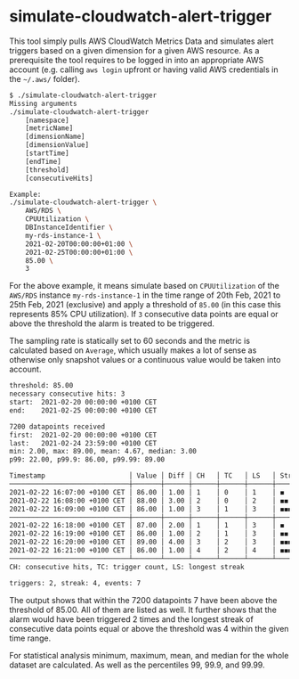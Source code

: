 # simulate-cloudwatch-alert-trigger

This tool simply pulls AWS CloudWatch Metrics Data and simulates alert triggers based on a given dimension for a given AWS resource. As a prerequisite the tool requires to be logged in into an appropriate AWS account (e.g. calling `aws login` upfront or having valid AWS credentials in the `~/.aws/` folder).

```bash
$ ./simulate-cloudwatch-alert-trigger
Missing arguments
./simulate-cloudwatch-alert-trigger
	[namespace]
	[metricName]
	[dimensionName]
	[dimensionValue]
	[startTime]
	[endTime]
	[threshold]
	[consecutiveHits]

Example:
./simulate-cloudwatch-alert-trigger \
	AWS/RDS \
	CPUUtilization \
	DBInstanceIdentifier \
	my-rds-instance-1 \
	2021-02-20T00:00:00+01:00 \
	2021-02-25T00:00:00+01:00 \
	85.00 \
	3
```

For the above example, it means simulate based on `CPUUtilization` of the `AWS/RDS` instance `my-rds-instance-1` in the time range of 20th Feb, 2021 to 25th Feb, 2021 (exclusive) and apply a threshold of `85.00` (in this case this represents 85% CPU utilization). If `3` consecutive data points are equal or above the threshold the alarm is treated to be triggered.

The sampling rate is statically set to 60 seconds and the metric is calculated based on `Average`, which usually makes a lot of sense as otherwise only snapshot values or a continuous value would be taken into account.

```bash
threshold: 85.00
necessary consecutive hits: 3
start:  2021-02-20 00:00:00 +0100 CET
end:    2021-02-25 00:00:00 +0100 CET

7200 datapoints received
first:  2021-02-20 00:00:00 +0100 CET
last:   2021-02-24 23:59:00 +0100 CET
min: 2.00, max: 89.00, mean: 4.67, median: 3.00
p99: 22.00, p99.9: 86.00, p99.99: 89.00

Timestamp                     │ Value │ Diff │ CH   │ TC   │ LS   │ Streak
──────────────────────────────┼───────┼──────┼──────┼──────┼──────┼────────
2021-02-22 16:07:00 +0100 CET │ 86.00 │ 1.00 │ 1    │ 0    │ 1    │ ◼
2021-02-22 16:08:00 +0100 CET │ 88.00 │ 3.00 │ 2    │ 0    │ 2    │ ◼◼
2021-02-22 16:09:00 +0100 CET │ 86.00 │ 1.00 │ 3    │ 1    │ 3    │ ◼◼◼
──────────────────────────────┼───────┼──────┼──────┼──────┼──────┼────────
2021-02-22 16:18:00 +0100 CET │ 87.00 │ 2.00 │ 1    │ 1    │ 3    │ ◼
2021-02-22 16:19:00 +0100 CET │ 86.00 │ 1.00 │ 2    │ 1    │ 3    │ ◼◼
2021-02-22 16:20:00 +0100 CET │ 89.00 │ 4.00 │ 3    │ 2    │ 3    │ ◼◼◼
2021-02-22 16:21:00 +0100 CET │ 86.00 │ 1.00 │ 4    │ 2    │ 4    │ ◼◼◼+
──────────────────────────────┴───────┴──────┴──────┴──────┴──────┴────────
CH: consecutive hits, TC: trigger count, LS: longest streak

triggers: 2, streak: 4, events: 7
```

The output shows that within the 7200 datapoints 7 have been above the threshold of 85.00. All of them are listed as well. It further shows that the alarm would have been triggered 2 times and the longest streak of consecutive data points equal or above the threshold was 4 within the given time range.

For statistical analysis minimum, maximum, mean, and median for the whole dataset are calculated. As well as the percentiles 99, 99.9, and 99.99.
